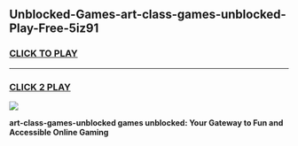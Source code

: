 
## Unblocked-Games-art-class-games-unblocked-Play-Free-5iz91
<h3>
<a href="https://premium76.site?title=art-class-games-unblocked&ref=23A">CLICK TO PLAY</a></h3>
<hr>

<h3>
<a href="https://premium76.site?title=art-class-games-unblocked&ref=23A">CLICK 2 PLAY</a>
  
</h3>

<a href="https://premium76.site?title=art-class-games-unblocked&ref=23A"><img src="https://clearcache.store/games.png"></a>


**art-class-games-unblocked games unblocked: Your Gateway to Fun and Accessible Online Gaming**
